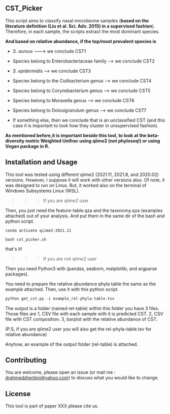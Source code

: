 ## CST_Picker

This script aims to classify nasal microbiome samples (**based on the literature definition (Liu et al. Sci. Adv. 2015) in a supervised fashion**). Therefore, in each sample, the scripts extract the most dominant species. 

**And based on relative abundance, if the  top/most prevalent species is**

* _S. aureus_  ---> we conclude CST1

* Species belong to Enterobacteriaceae family --> we conclude CST2

* _S. epidermidis_ --> we conclude CST3

* Species belong to the Cutibacterium genus --> we conclude CST4

* Species belong to Corynebacterium genus --> we conclude CST5

* Species belong to Moraxella genus -->  we conclude CST6

* Species belong to Dolosigranulum genus -->  we conclude CST7

* If something else, then we conclude that is an unclassified CST (and this case it is important to look how they cluster in unsupervised fashion).

**As mentioned before,it is important beside this tool, to look at the beta-diversity metric Weighted Unifrac using qiime2 (not phyloseq!) or using Vegan package in R.**

## Installation and Usage

This tool was tested using different qiime2 (2021.11, 2021.8, and 2020.02) versions. However, I suppose it will work with other versions also. Of note, it was designed to run on Linux. But, it worked also on the terminal of Windows Subsystems Linux (WSL).

>>> If you are qiime2 user 

Then, you just need the feature-table.qza and the taxonomy.qza (examples attached) out of your analysis. And put them in the same dir of the bash and python script.


```
conda activate qiime2-2021.11

bash cst_picker.sh
```
that's it!

>>> If you are not qiime2 user

Then you need Python3 with (pandas, seaborn, matplotlib, and argparse packages). 

You need to prepare the relative abundance phyla table the same as the example attached. Then, use it with this python script.

```python
python get_cst.py -i example_rel-phyla-table.tsv
```

The output is a folder (named rel-table) within this folder you have 3 files. Those files are  1, CSV file with each sample with it is predicted CST. 2, CSV file with CST composition. 3, barplot with the relative abundance of CST.

(P.S, if you are qiime2 user you will also get the rel-phyla-table.tsv for relative abundance)

Anyhow, an example of the output folder (rel-table) is attached.


## Contributing

You are welcome, please open an issue (or mail me : drahmedsherbini@yahoo.com) to discuss what you would like to change.


## License
This tool is part of paper XXX please cite us.
